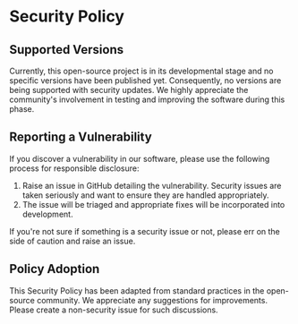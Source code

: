 # Security Policy

## Supported Versions

Currently, this open-source project is in its developmental stage and no specific versions have been published yet. Consequently, no versions are being supported with security updates. We highly appreciate the community's involvement in testing and improving the software during this phase.

## Reporting a Vulnerability

If you discover a vulnerability in our software, please use the following process for responsible disclosure:

1. Raise an issue in GitHub detailing the vulnerability.  Security issues are taken seriously and want to ensure they are handled appropriately.
2. The issue will be triaged and appropriate fixes will be incorporated into development.

If you're not sure if something is a security issue or not, please err on the side of caution and raise an issue.

## Policy Adoption

This Security Policy has been adapted from standard practices in the open-source community. We appreciate any suggestions for improvements. Please create a non-security issue for such discussions.
